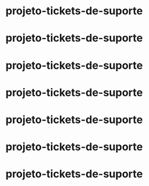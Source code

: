# projeto-tickets-de-suporte
# projeto-tickets-de-suporte
# projeto-tickets-de-suporte
# projeto-tickets-de-suporte
# projeto-tickets-de-suporte
# projeto-tickets-de-suporte
# projeto-tickets-de-suporte
